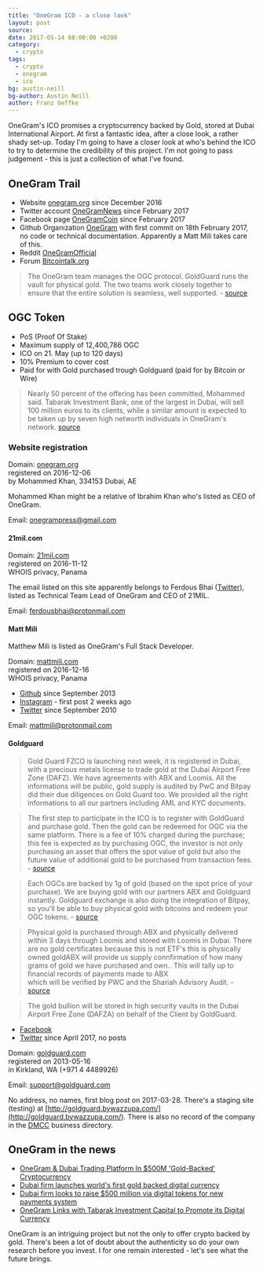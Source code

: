 ```yaml
---
title: "OneGram ICO - a close look"
layout: post
source:
date: 2017-05-14 08:00:00 +0200
category:
  - crypto
tags:
  - crypto
  - onegram
  - ico
bg: austin-neill
bg-author: Austin Neill
author: Franz Geffke
---
```


OneGram's ICO promises a cryptocurrency backed by Gold, stored at Dubai International Airport. At first a fantastic idea, after a close look, a rather shady set-up. Today I'm going to have a closer look at who's behind the ICO to try to determine the credibility of this project. I'm not going to pass judgement - this is just a collection of what I've found.

## OneGram Trail

- Website [onegram.org](https://onegram.org/) since December 2016
- Twitter account [OneGramNews](https://twitter.com/OneGramNews) since February 2017
- Facebook page [OneGramCoin](https://www.facebook.com/OneGramCoin) since February 2017
- Github Organization [OneGram](https://github.com/OneGramTech) with first commit on 18th February 2017, no code or technical documentation. Apparently a Matt Mili takes care of this.
- Reddit [OneGramOfficial](https://www.reddit.com/user/OneGramOfficial)
- Forum [Bitcointalk.org](https://bitcointalk.org/index.php?topic=1879433.0;all)

> The OneGram team manages the OGC protocol. GoldGuard runs the vault for physical gold. The two teams work closely together to ensure that the entire solution is seamless, well supported. - [source](https://onegram.org/faq/)

## OGC Token

- PoS (Proof Of Stake)
- Maximum supply of 12,400,786 OGC
- ICO on 21. May (up to 120 days)
- 10% Premium to cover cost
- Paid for with Gold purchased trough Goldguard (paid for by Bitcoin or Wire)

> Nearly 50 percent of the offering has been committed, Mohammed said. Tabarak Investment Bank, one of the largest in Dubai, will sell 100 million euros to its clients, while a similar amount is expected to be taken up by seven high networth individuals in OneGram's network. [source](https://www.nytimes.com/reuters/2017/05/03/technology/03reuters-onegram-blockchain-gold.html)

### Website registration

Domain: [onegram.org](https://onegram.org/)
<br>registered on 2016-12-06
<br>by Mohammed Khan, 334153 Dubai, AE

Mohammed Khan might be a relative of Ibrahim Khan who's listed as CEO of OneGram.

Email: onegrampress@gmail.com

#### 21mil.com

Domain: [21mil.com](http://21mil.com/)
<br>registered on 2016-11-12
<br>WHOIS privacy, Panama

The email listed on this site apparently belongs to Ferdous Bhai ([Twitter](https://twitter.com/ferdousbhai)), listed as Technical Team Lead of OneGram and CEO of 21MIL.

Email: ferdousbhai@protonmail.com

#### Matt Mili

Matthew Mili is listed as OneGram's Full Stack Developer.

Domain: [mattmili.com](http://www.mattmili.com/)
<br>registered on 2016-12-16
<br>WHOIS privacy, Panama

- [Github](https://github.com/mattmili) since September 2013
- [Instagram](https://www.instagram.com/downtoadventure/) - first post 2 weeks ago
- [Twitter](https://twitter.com/areyoufried) since September 2010

Email: mattmili@protonmail.com

#### Goldguard

> Gold Guard FZCO is launching next week, it is registered in Dubai, with a precious metals license to trade gold at the Dubai Airport Free Zone (DAFZ). We have agreements with ABX and Loomis. All the informations will be public, gold supply is audited by PwC and Bitpay did their due diligences on Gold Guard too. We provided all the right informations to all our partners including AML and KYC documents.

> The first step to participate in the ICO is to register with GoldGuard and purchase gold. Then the gold can be redeemed for OGC via the same platform. There is a fee of 10% charged during the purchase; this fee is expected as by purchasing OGC, the investor is not only purchasing an asset that offers the spot value of gold but also the future value of additional gold to be purchased from transaction fees. - [source](https://onegram.org/whitepaper/)

> Each OGCs are backed by 1g of gold (based on the spot price of your purchase). We are buying gold with our partners ABX and Goldguard instantly. Goldguard exchange is also doing the integration of Bitpay, so you'll be able to buy physical gold with bitcoins and redeem your OGC tokens. - [source](https://bitcointalk.org/index.php?topic=1879433.msg18695079#msg18695079)

> Physical gold is purchased through ABX and physically delivered within 3 days through Loomis and stored with Loomis in Dubai. There are no gold certificates because this is not ETF's this is physically owned goldABX will provide us supply connfirmation of how many grams of gold we have purchased and own.. This will tally up to financial records of payments made to ABX                       
which will be verified by PWC and the Shariah Advisory Audit. - [source](https://bitcointalk.org/index.php?topic=1884084.msg18751539#msg18751539)

> The gold bullion will be stored in high security vaults in the Dubai Airport Free Zone (DAFZA) on behalf of the Client by GoldGuard.

- [Facebook](https://www.facebook.com/GoldGuardDXB/)
- [Twitter](https://twitter.com/GoldGuardDXB) since April 2017, no posts

Domain: [goldguard.com](https://goldguard.com/)
<br>registered on 2013-05-16
<br>in Kirkland, WA (+971 4 4489926)

Email: support@goldguard.com

No address, no names, first blog post on 2017-03-28. There's a staging site (testing) at [http://goldguard.bywazzupa.com/](http://goldguard.bywazzupa.com/). There is also no record of the company in the [DMCC](https://www.dmcc.ae/business-search) business directory.

## OneGram in the news

- [OneGram & Dubai Trading Platform In $500M 'Gold-Backed' Cryptocurrency](https://www.forbes.com/sites/rogeraitken/2017/05/02/dubai-trading-platform-onegram-in-500m-gold-backed-crypto-venture-sharia-compliant/#37cbd8bbbf56)
- [Dubai firm launches world's first gold backed digital currency](http://www.arabianbusiness.com/dubai-firm-launches-world-s-first-gold-backed-digital-currency-672673.html)
- [Dubai firm looks to raise $500 million via digital tokens for new payments system](http://www.reuters.com/article/us-onegram-blockchain-gold-idUSKBN17Z2JV)
- [OneGram Links with Tabarak Investment Capital to Promote its Digital Currency](https://www.crowdfundinsider.com/2017/05/100148-onegram-links-tabarak-investment-capital-promote-digital-currency/)

OneGram is an intriguing project but not the only to offer crypto backed by gold. There's been a lot of doubt about the authenticity so do your own research before you invest. I for one remain interested - let's see what the future brings.
